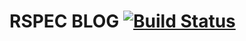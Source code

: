 # RSPEC BLOG [![Build Status](https://travis-ci.org/dalpo/rspec_blog.svg)](https://travis-ci.org/dalpo/rspec_blog)
